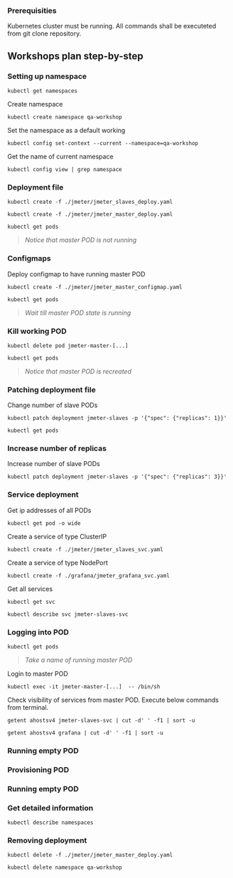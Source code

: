 ### Prerequisities

Kubernetes cluster must be running. All commands shall be executeted from git clone repository.

## Workshops plan step-by-step

### Setting up namespace
```
kubectl get namespaces
```
Create namespace
```
kubectl create namespace qa-workshop
```
Set the namespace as a default working
```
kubectl config set-context --current --namespace=qa-workshop
```
Get the name of current namespace
```
kubectl config view | grep namespace
```
### Deployment file
```
kubectl create -f ./jmeter/jmeter_slaves_deploy.yaml
```
```
kubectl create -f ./jmeter/jmeter_master_deploy.yaml
```
```
kubectl get pods
```
> *Notice that master POD is not running* 
### Configmaps
Deploy configmap to have running master POD
```
kubectl create -f ./jmeter/jmeter_master_configmap.yaml
```
```
kubectl get pods
```
> *Wait till master POD state is running* 

### Kill working POD
```
kubectl delete pod jmeter-master-[...]
```
```
kubectl get pods
```
> *Notice that master POD is recreated* 

### Patching deployment file
Change number of slave PODs
```
kubectl patch deployment jmeter-slaves -p '{"spec": {"replicas": 1}}'
```
```
kubectl get pods
```

### Increase number of replicas
Increase number of slave PODs
```
kubectl patch deployment jmeter-slaves -p '{"spec": {"replicas": 3}}'
```

### Service deployment
Get ip addresses of all PODs
```
kubectl get pod -o wide
```
Create a service of type ClusterIP
```
kubectl create -f ./jmeter/jmeter_slaves_svc.yaml
```
Create a service of type NodePort
```
kubectl create -f ./grafana/jmeter_grafana_svc.yaml
```
Get all services
```
kubectl get svc
```
```
kubectl describe svc jmeter-slaves-svc
```

### Logging into POD
```
kubectl get pods
```
> *Take a name of running master POD* 

Login to master POD
```
kubectl exec -it jmeter-master-[...]  -- /bin/sh
```
Check visibility of services from master POD. Execute below commands
from terminal.
```
getent ahostsv4 jmeter-slaves-svc | cut -d' ' -f1 | sort -u 
```
```
getent ahostsv4 grafana | cut -d' ' -f1 | sort -u 
```

### Running empty POD

### Provisioning POD

### Running empty POD

### Get detailed information
```
kubectl describe namespaces
```

### Removing deployment
```
kubectl delete -f ./jmeter/jmeter_master_deploy.yaml
```
```
kubectl delete namespace qa-workshop
```

